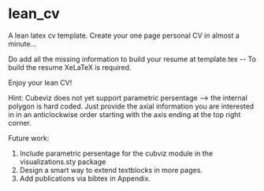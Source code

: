 # lean_cv
A lean latex cv template. Create your one page personal CV in almost a minute...

Do add all the missing information to build your resume at template.tex
-- To build the resume XeLaTeX is required.

Enjoy your lean CV!

Hint: Cubeviz does not yet support parametric persentage --> the internal polygon is hard coded. Just provide
the axial information you are interested in in an anticlockwise order starting with the axis ending at the top
right corner.

Future work:
1. Include parametric persentage for the cubviz module in the visualizations.sty package
2. Design a smart way to extend textblocks in more pages.
3. Add publications via bibtex in Appendix.
